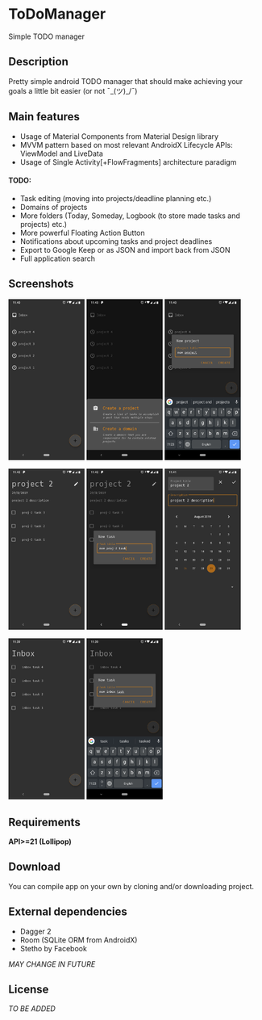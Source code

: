# ToDoManager
Simple TODO manager

## Description
Pretty simple android TODO manager that should make achieving your goals a little bit easier (or not ¯\_(ツ)_/¯)

## Main features
- Usage of Material Components from Material Design library
- MVVM pattern based on most relevant AndroidX Lifecycle APIs: ViewModel and LiveData
- Usage of Single Activity[+FlowFragments] architecture paradigm

#### TODO:
- Task editing (moving into projects/deadline planning etc.)
- Domains of projects
- More folders (Today, Someday, Logbook (to store made tasks and projects) etc.)
- More powerful Floating Action Button
- Notifications about upcoming tasks and project deadlines
- Export to Google Keep or as JSON and import back from JSON
- Full application search

## Screenshots

<img src="https://github.com/alexalekhin/YourGTD/blob/master/img/Screenshot_20190826-114047.png" width="30%"  /> <img src="https://github.com/alexalekhin/YourGTD/blob/master/img/Screenshot_20190826-114317.png" width="30%"  /> <img src="https://github.com/alexalekhin/YourGTD/blob/master/img/Screenshot_20190826-114039.png" width="30%"  />

<img src="https://github.com/alexalekhin/YourGTD/blob/master/img/Screenshot_20190826-114258.png" width="30%"  /> <img src="https://github.com/alexalekhin/YourGTD/blob/master/img/Screenshot_20190826-114254.png" width="30%"  /> <img src="https://github.com/alexalekhin/YourGTD/blob/master/img/Screenshot_20190826-114125.png" width="30%"  />

<img src="https://github.com/alexalekhin/YourGTD/blob/master/img/Screenshot_20190826-113904.png" width="30%"  /> <img src="https://github.com/alexalekhin/YourGTD/blob/master/img/Screenshot_20190826-113916.png" width="30%"  />
## Requirements
__API>=21 (Lollipop)__

## Download
You can compile app on your own by cloning and/or downloading project.

## External dependencies
- Dagger 2
- Room (SQLite ORM from AndroidX)
- Stetho by Facebook

*MAY CHANGE IN FUTURE*

## License
*TO BE ADDED*
